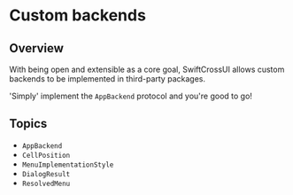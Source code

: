 # Custom backends

## Overview

With being open and extensible as a core goal, SwiftCrossUI allows custom
backends to be implemented in third-party packages.

'Simply' implement the ``AppBackend`` protocol and you're good to go!

## Topics

- ``AppBackend``
- ``CellPosition``
- ``MenuImplementationStyle``
- ``DialogResult``
- ``ResolvedMenu``
